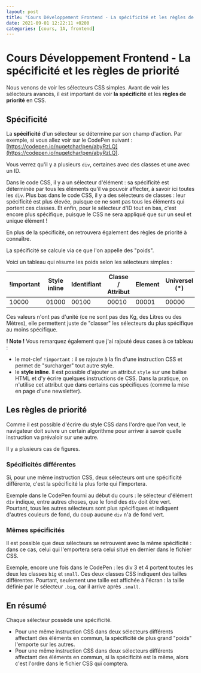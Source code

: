 ```yaml
---
layout: post
title: "Cours Développement Frontend - La spécificité et les règles de priorité"
date: 2021-09-01 12:22:11 +0200
categories: [cours, 1A, frontend]
---
```


# Cours Développement Frontend - La spécificité et les règles de priorité
 
 Nous venons de voir les sélecteurs CSS simples. Avant de voir les sélecteurs avancés, il est important de voir **la spécificité** et les **règles de priorité** en CSS.

## Spécificité

La **spécificité** d'un sélecteur se détermine par son champ d'action.
Par exemple, si vous allez voir sur le CodePen suivant : [https://codepen.io/nugetchar/pen/abyRzLQ](https://codepen.io/nugetchar/pen/abyRzLQ).

Vous verrez qu'il y a plusieurs `div`, certaines avec des classes et une avec un ID.

Dans le code CSS, il y a un sélecteur d'élément : sa spécificité est déterminée par tous les éléments qu'il va pouvoir affecter, à savoir ici toutes les `div`.
Plus bas dans le code CSS, il y a des sélecteurs de classes : leur spécificité est plus élevée, puisque ce ne sont pas tous les éléments qui portent ces classes.
Et enfin, pour le sélecteur d'ID tout en bas, c'est encore plus spécifique, puisque le CSS ne sera appliqué que sur un seul et unique élément !

En plus de la spécificité, on retrouvera également des règles de priorité à connaître.

La spécificité se calcule via ce que l'on appelle des "poids".

Voici un tableau qui résume les poids selon les sélecteurs simples :

|!important|Style inline | Identifiant| Classe / Attribut | Element | Universel (*) |
|--|--|--|--|--|--|
|10000| 01000 | 00100 | 00010 | 00001 | 00000 |

Ces valeurs n'ont pas d'unité (ce ne sont pas des Kg, des Litres ou des Mètres), elle permettent juste de "classer" les sélecteurs du plus spécifique au moins spécifique.

**! Note !**
Vous remarquez également que j'ai rajouté deux cases à ce tableau : 
- le mot-clef `!important` : il se rajoute à la fin d'une instruction CSS et permet de "surcharger" tout autre style. 
- le **style inline**. Il est possible d'ajouter un attribut `style` sur une balise HTML et d'y écrire quelques instructions de CSS. Dans la pratique, on n'utilise cet attribut que dans certains cas spécifiques (comme la mise en page d'une newsletter).


##  Les règles de priorité

Comme il est possible d'écrire du style CSS dans l'ordre que l'on veut, le navigateur doit suivre un certain algorithme pour arriver à savoir quelle instruction va prévaloir sur une autre.

Il y a plusieurs cas de figures.

### Spécificités différentes
Si, pour une même instruction CSS, deux sélecteurs ont une spécificité différente, c'est la spécificité la plus forte qui l'importera.

Exemple dans le CodePen fourni au début du cours : le sélecteur d'élément `div` indique, entre autres choses, que le fond des `div` doit être vert. Pourtant, tous les autres sélecteurs sont plus spécifiques et indiquent d'autres couleurs de fond, du coup aucune `div` n'a de fond vert.

### Mêmes spécificités
Il est possible que deux sélecteurs se retrouvent avec la même spécificité : dans ce cas, celui qui l'emportera sera celui situé en dernier dans le fichier CSS.

Exemple, encore une fois dans le CodePen : les div 3 et 4 portent toutes les deux les classes `big` et `small`. Ces deux classes CSS indiquent des tailles différentes. Pourtant, seulement une taille est affichée à l'écran : la taille définie par le sélecteur `.big`, car il arrive après `.small`.


## En résumé
Chaque sélecteur possède une spécificité.
- Pour une même instruction CSS dans deux sélecteurs différents affectant des éléments en commun, la spécificité de plus grand "poids" l'emporte sur les autres.
- Pour une même instruction CSS dans deux sélecteurs différents affectant des éléments en commun, si la spécificité est la même, alors c'est l'ordre dans le fichier CSS qui comptera. 
